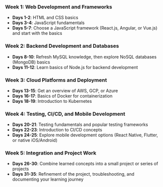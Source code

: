 ### Week 1: Web Development and Frameworks
- **Days 1-2**: HTML and CSS basics
- **Days 3-4**: JavaScript fundamentals
- **Days 5-7**: Choose a JavaScript framework (React.js, Angular, or Vue.js) and start with the basics

### Week 2: Backend Development and Databases
- **Days 8-10**: Refresh MySQL knowledge, then explore NoSQL databases (MongoDB) basics
- **Days 11-12**: Learn basics of Node.js for backend development

### Week 3: Cloud Platforms and Deployment
- **Days 13-15**: Get an overview of AWS, GCP, or Azure
- **Days 16-17**: Basics of Docker for containerization
- **Days 18-19**: Introduction to Kubernetes

### Week 4: Testing, CI/CD, and Mobile Development
- **Days 20-21**: Testing fundamentals and popular testing frameworks
- **Days 22-23**: Introduction to CI/CD concepts
- **Days 24-25**: Explore mobile development options (React Native, Flutter, or native iOS/Android)

### Week 5: Integration and Project Work
- **Days 26-30**: Combine learned concepts into a small project or series of projects
- **Days 31-35**: Refinement of the project, troubleshooting, and documenting your learning journey
